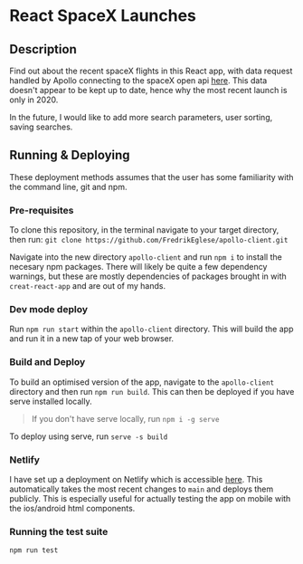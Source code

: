 # React SpaceX Launches

## Description

Find out about the recent spaceX flights in this React app, with data request handled by Apollo connecting to the spaceX open api [here](https://api.spacex.land/graphql/). This data doesn't appear to be kept up to date, hence why the most recent launch is only in 2020.

In the future, I would like to add more search parameters, user sorting, saving searches.

## Running & Deploying

These deployment methods assumes that the user has some familiarity with the command line, git and npm.

### Pre-requisites

To clone this repository, in the terminal navigate to your target directory, then run:
`git clone https://github.com/FredrikEglese/apollo-client.git`

Navigate into the new directory `apollo-client` and run `npm i` to install the necesary npm packages. There will likely be quite a few dependency warnings, but these are mostly dependencies of packages brought in with `creat-react-app` and are out of my hands.

### Dev mode deploy

Run `npm run start` within the `apollo-client` directory. This will build the app and run it in a new tap of your web browser.

### Build and Deploy

To build an optimised version of the app, navigate to the `apollo-client` directory and then run `npm run build`. This can then be deployed if you have serve installed locally.

> If you don't have serve locally, run `npm i -g serve`

To deploy using serve, run `serve -s build`

### Netlify

I have set up a deployment on Netlify which is accessible [here](https://fredrik-spacex.netlify.app/). This automatically takes the most recent changes to `main` and deploys them publicly. This is especially useful for actually testing the app on mobile with the ios/android html components.

### Running the test suite

`npm run test`
